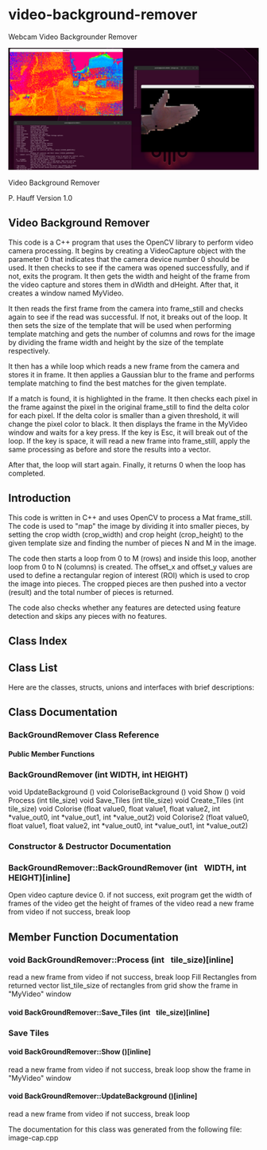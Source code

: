 # video-background-remover
Webcam Video Backgrounder Remover


<p align="center">
  <img src="Screenshot from 2023-06-26 17-07-17.png" width="640" title="hover text">
</p>
Video Background Remover

P.  Hauff
Version  1.0

## Video Background Remover
This code is a C++ program that uses the OpenCV library to perform video camera processing. It begins by creating a VideoCapture object with the parameter 0 that indicates that the camera device number 0 should be used. It then checks to see if the camera was opened successfully, and if not, exits the program. It then gets the width and height of the frame from the video capture and stores them in dWidth and dHeight. After that, it creates a window named MyVideo.

It then reads the first frame from the camera into frame_still and checks again to see if the read was successful. If not, it breaks out of the loop. It then sets the size of the template that will be used when performing template matching and gets the number of columns and rows for the image by dividing the frame width and height by the size of the template respectively.

It then has a while loop which reads a new frame from the camera and stores it in frame. It then applies a Gaussian blur to the frame and performs template matching to find the best matches for the given template. 

If a match is found, it is highlighted in the frame. It then checks each pixel in the frame against the pixel in the original frame_still to find the delta color for each pixel. If the delta color is smaller than a given threshold, it will change the pixel color to black. It then displays the frame in the MyVideo window and waits for a key press. If the key is Esc, it will break out of the loop. If the key is space, it will read a new frame into frame_still, apply the same processing as before and store the results into a vector. 

After that, the loop will start again. Finally, it returns 0 when the loop has completed.

## Introduction
This code is written in C++ and uses OpenCV to process a Mat frame_still.
The code is used to "map" the image by dividing it into smaller pieces,
by setting the crop width (crop_width) and crop height (crop_height) to the
given template size and finding the number of pieces N and M in the image.

The code then starts a loop from 0 to M (rows) and inside this loop, another loop from 0 to N (columns) is created.
The offset_x and offset_y values are used to define a rectangular region of interest (ROI) which is used to crop
the image into pieces. The cropped pieces are then pushed into a vector (result) and the total number of pieces
is returned. 

The code also checks whether any features are detected using feature detection and skips any pieces with no features. 

## Class Index
## Class List
Here are the classes, structs, unions and interfaces with brief descriptions:

## Class Documentation
### BackGroundRemover Class Reference
#### Public Member Functions
### BackGroundRemover (int WIDTH, int HEIGHT)
void UpdateBackground ()
void ColoriseBackground ()
void Show ()
void Process (int tile_size)
void Save_Tiles (int tile_size)
void Create_Tiles (int tile_size)
void Colorise (float value0, float value1, float value2, int *value_out0, int *value_out1, int *value_out2)
void Colorise2 (float value0, float value1, float value2, int *value_out0, int *value_out1, int *value_out2)

### Constructor & Destructor Documentation
### BackGroundRemover::BackGroundRemover (int    WIDTH, int    HEIGHT)[inline]

Open video capture device 0.
if not success, exit program
get the width of frames of the video
get the height of frames of the video
read a new frame from video
if not success, break loop

## Member Function Documentation
### void BackGroundRemover::Process (int    tile_size)[inline]

read a new frame from video
if not success, break loop
Fill Rectangles from returned vector list_tile_size of rectangles from grid
show the frame in "MyVideo" window
#### void BackGroundRemover::Save_Tiles (int    tile_size)[inline]
### Save Tiles 
#### void BackGroundRemover::Show ()[inline]

read a new frame from video
if not success, break loop
show the frame in "MyVideo" window
#### void BackGroundRemover::UpdateBackground ()[inline]

read a new frame from video
if not success, break loop

The documentation for this class was generated from the following file:
image-cap.cpp
